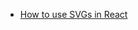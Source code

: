 - [How to use SVGs in React](https://blog.logrocket.com/how-to-use-svgs-react/#using-img-tag-static-svgs)
